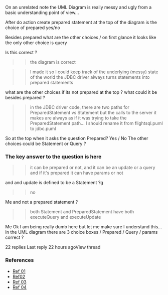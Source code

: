 On an unrelated note the UML Diagram is really messy and ugly from a basic understanding point of view...

After do action create prepared statement at the top of the diagram is the choice of prepared yes/no

Besides prepared what are the other choices / on first glance it looks like the only other choice is query

Is this correct ?

>> the diagram is correct

>> I made it so I could keep track of the underlying (messy) state of the world
the JDBC driver always turns statements into prepared statements

what are the other choices if its not prepared at the top ?
what could it be besides prepared ?

>> in the JDBC driver code, there are two paths for PreparedStatement vs Statement
>> but the calls to the server it makes are always as if it was trying to take the PreparedStatement path... I should rename it from flightsql.puml to jdbc.puml

So at the top when it asks the question Prepared? Yes / No
The other choices could be Statement or Query ?

### The key answer to the question is here

>> it can be prepared or not, and it can be an update or a query
>> and if it's prepared it can have params or not

and and update is defined to be a Statement ?g
>> no

Me
and not a prepared statement ?
>> both Statement and PreparedStatement have both executeQuery and executeUpdate

Me
Ok I am being really dumb here but let me make sure I understand this...
In the UML diagram there are 3 choice boxes / Prepared / Query / params correct ?


22 replies
Last reply 22 hours agoView thread


### References

* [Ref 01](https://docs.oracle.com/javase/7/docs/api/java/sql/Statement.html#executeQuery-java.lang.String)
* [Ref02](https://docs.oracle.com/javase/7/docs/api/java/sql/Statement.html#executeUpdate-java.lang.String)
* [Ref 03](https://docs.oracle.com/javase/7/docs/api/java/sql/PreparedStatement.html#executeQuery())
* [Ref 04](https://docs.oracle.com/javase/7/docs/api/java/sql/PreparedStatement.html#executeUpdate())

